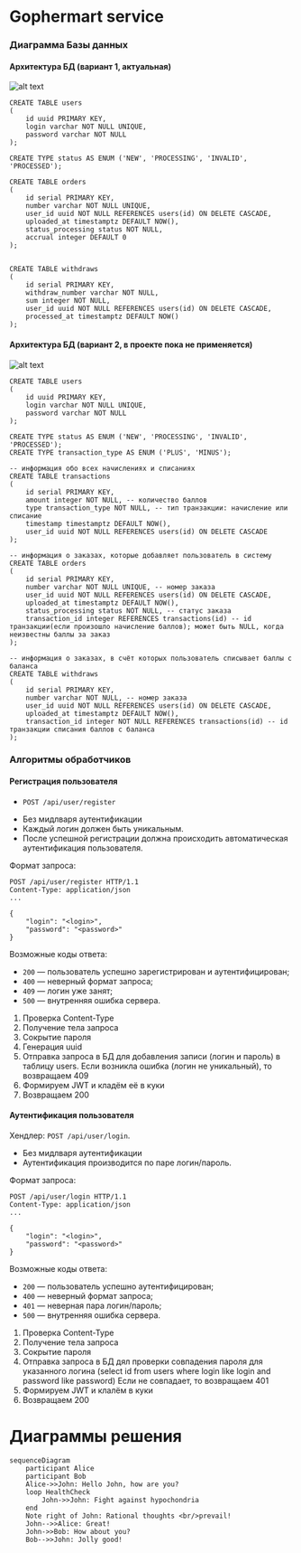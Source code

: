 # Gophermart service

### Диаграмма Базы данных

#### Архитектура БД (вариант 1, актуальная)

![alt text](https://github.com/Alena-Kurushkina/gophermart/blob/develop/db_erd.png)

```
CREATE TABLE users
(
    id uuid PRIMARY KEY,
    login varchar NOT NULL UNIQUE,
    password varchar NOT NULL
);

CREATE TYPE status AS ENUM ('NEW', 'PROCESSING', 'INVALID', 'PROCESSED');

CREATE TABLE orders
(
    id serial PRIMARY KEY,
    number varchar NOT NULL UNIQUE,
    user_id uuid NOT NULL REFERENCES users(id) ON DELETE CASCADE,
    uploaded_at timestamptz DEFAULT NOW(),
    status_processing status NOT NULL,
    accrual integer DEFAULT 0
); 


CREATE TABLE withdraws
(
    id serial PRIMARY KEY,
    withdraw_number varchar NOT NULL,
    sum integer NOT NULL,
    user_id uuid NOT NULL REFERENCES users(id) ON DELETE CASCADE,
    processed_at timestamptz DEFAULT NOW()
);
```

#### Архитектура БД (вариант 2, в проекте пока не применяется)

![alt text](https://github.com/Alena-Kurushkina/gophermart/blob/develop/db_erd_2.png)

```
CREATE TABLE users
(
    id uuid PRIMARY KEY,
    login varchar NOT NULL UNIQUE,
    password varchar NOT NULL
);

CREATE TYPE status AS ENUM ('NEW', 'PROCESSING', 'INVALID', 'PROCESSED');
CREATE TYPE transaction_type AS ENUM ('PLUS', 'MINUS');

-- информация обо всех начислениях и списаниях
CREATE TABLE transactions
(
	id serial PRIMARY KEY,
	amount integer NOT NULL, -- количество баллов
	type transaction_type NOT NULL, -- тип транзакции: начисление или списание
	timestamp timestamptz DEFAULT NOW(),
	user_id	uuid NOT NULL REFERENCES users(id) ON DELETE CASCADE
);

-- информация о заказах, которые добавляет пользователь в систему
CREATE TABLE orders
(
    id serial PRIMARY KEY,
    number varchar NOT NULL UNIQUE, -- номер заказа
    user_id uuid NOT NULL REFERENCES users(id) ON DELETE CASCADE,
    uploaded_at timestamptz DEFAULT NOW(),
    status_processing status NOT NULL, -- статус заказа
    transaction_id integer REFERENCES transactions(id) -- id транзакции(если произошло начисление баллов); может быть NULL, когда неизвестны баллы за заказ
); 

-- информация о заказах, в счёт которых пользователь списывает баллы с баланса
CREATE TABLE withdraws
(
    id serial PRIMARY KEY,
    number varchar NOT NULL, -- номер заказа
    user_id uuid NOT NULL REFERENCES users(id) ON DELETE CASCADE,
    uploaded_at timestamptz DEFAULT NOW(),
	transaction_id integer NOT NULL REFERENCES transactions(id) -- id транзакции списания баллов с баланса
);
```

### Алгоритмы обработчиков

#### **Регистрация пользователя**

* `POST /api/user/register` 

- Без мидлваря аутентификации
- Каждый логин должен быть уникальным.
- После успешной регистрации должна происходить автоматическая аутентификация пользователя.

Формат запроса:

```
POST /api/user/register HTTP/1.1
Content-Type: application/json
...

{
	"login": "<login>",
	"password": "<password>"
}
```

Возможные коды ответа:

- `200` — пользователь успешно зарегистрирован и аутентифицирован;
- `400` — неверный формат запроса;
- `409` — логин уже занят;
- `500` — внутренняя ошибка сервера.

1. Проверка Content-Type
2. Получение тела запроса
3. Сокрытие пароля
4. Генерация uuid
4. Отправка запроса в БД для добавления записи (логин и пароль) в таблицу users.
    Если возникла ошибка (логин не уникальный), то возвращаем 409
5. Формируем JWT и кладём её в куки
6. Возвращаем 200

#### **Аутентификация пользователя**

Хендлер: `POST /api/user/login`.

- Без мидлваря аутентификации
- Аутентификация производится по паре логин/пароль.

Формат запроса:

```
POST /api/user/login HTTP/1.1
Content-Type: application/json
...

{
	"login": "<login>",
	"password": "<password>"
}
```

Возможные коды ответа:

- `200` — пользователь успешно аутентифицирован;
- `400` — неверный формат запроса;
- `401` — неверная пара логин/пароль;
- `500` — внутренняя ошибка сервера.

1. Проверка Content-Type
2. Получение тела запроса
3. Сокрытие пароля
4. Отправка запроса в БД дял проверки совпадения пароля для указанного логина (select id from users where login like login and password like password)
    Если не совпадает, то возвращаем 401
5. Формируем JWT и клалём в куки
6. Возвращаем 200

# Диаграммы решения

```mermaid
sequenceDiagram
    participant Alice
    participant Bob
    Alice->>John: Hello John, how are you?
    loop HealthCheck
        John->>John: Fight against hypochondria
    end
    Note right of John: Rational thoughts <br/>prevail!
    John-->>Alice: Great!
    John->>Bob: How about you?
    Bob-->>John: Jolly good!
```
